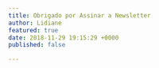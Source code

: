 ```yaml
---
title: Obrigado por Assinar a Newsletter
author: Lidiane
featured: true
date: 2018-11-29 19:15:29 +0000
published: false

---
```

